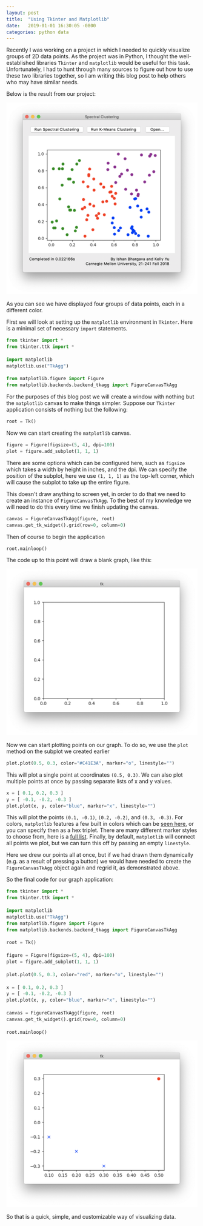 ```yaml
---
layout: post
title:  "Using Tkinter and Matplotlib"
date:   2019-01-01 16:30:05 -0800
categories: python data
---
```


Recently I was working on a project in which I needed to quickly visualize groups of 2D data points.
As the project was in Python, I thought the well-established libraries `Tkinter` and `matplotlib`
would be useful for this task. Unfortunately, I had to hunt through many sources to figure out 
how to use these two libraries together, so I am writing this blog post to help others who may have 
similar needs.

Below is the result from our project:

![Data visualization](/assets/k-means.png)

As you can see we have displayed four groups of data points, each in a different color.

First we will look at setting up the `matplotlib` environment in `Tkinter`. Here is a minimal
set of necessary `import` statements.

```python
from tkinter import *
from tkinter.ttk import *

import matplotlib
matplotlib.use("TkAgg")

from matplotlib.figure import Figure
from matplotlib.backends.backend_tkagg import FigureCanvasTkAgg
```

For the purposes of this blog post we will create a window with nothing but the `matplotlib` canvas
to make things simpler. Suppose our `Tkinter` application consists of nothing but the following:

```python
root = Tk()
```

Now we can start creating the `matplotlib` canvas.

```python
figure = Figure(figsize=(5, 4), dpi=100)
plot = figure.add_subplot(1, 1, 1)
```

There are some options which can be configured here, such as `figsize` which takes a width by height in inches, and the dpi.
We can specify the position of the subplot, here we use `(1, 1, 1)` as the top-left corner, which will cause the subplot to
take up the entire figure. 

This doesn't draw anything to screen yet, in order to do that we need to create an instance of `FigureCanvasTkAgg`. To the
best of my knowledge we will need to do this every time we finish updating the canvas.

```python
canvas = FigureCanvasTkAgg(figure, root)
canvas.get_tk_widget().grid(row=0, column=0)
```

Then of course to begin the application

```python
root.mainloop()
```

The code up to this point will draw a blank graph, like this:

![Blank graph](/assets/blank-graph.png)

Now we can start plotting points on our graph. To do so, we use the `plot` method on the subplot we created earlier

```python
plot.plot(0.5, 0.3, color="#C41E3A", marker="o", linestyle="")
```

This will plot a single point at coordinates `(0.5, 0.3)`. We can also plot multiple points at once by passing separate
lists of x and y values.

```python
x = [ 0.1, 0.2, 0.3 ]
y = [ -0.1, -0.2, -0.3 ]
plot.plot(x, y, color="blue", marker="x", linestyle="")
```

This will plot the points `(0.1, -0.1)`, `(0.2, -0.2)`, and `(0.3, -0.3)`. 
For colors, `matplotlib` features a few built in colors which can be [seen here](https://matplotlib.org/2.0.2/api/colors_api.html), or you can specify then as a hex triplet.
There are many different marker styles to choose from, here is a [full list](https://matplotlib.org/api/markers_api.html#module-matplotlib.markers). 
Finally, by default, `matplotlib` will connect all points we plot, but we can turn this off by passing an empty `linestyle`.

Here we drew our points all at once, but if we had drawn them dynamically (e.g. as a result of pressing a button) 
we would have needed to create the `FigureCanvasTkAgg` object again and regrid it, as demonstrated above.

So the final code for our graph application:

```python
from tkinter import *
from tkinter.ttk import *

import matplotlib
matplotlib.use("TkAgg")
from matplotlib.figure import Figure
from matplotlib.backends.backend_tkagg import FigureCanvasTkAgg

root = Tk()

figure = Figure(figsize=(5, 4), dpi=100)
plot = figure.add_subplot(1, 1, 1)

plot.plot(0.5, 0.3, color="red", marker="o", linestyle="")

x = [ 0.1, 0.2, 0.3 ]
y = [ -0.1, -0.2, -0.3 ]
plot.plot(x, y, color="blue", marker="x", linestyle="")

canvas = FigureCanvasTkAgg(figure, root)
canvas.get_tk_widget().grid(row=0, column=0)

root.mainloop()
```

![Final graph](/assets/final-graph.png)

So that is a quick, simple, and customizable way of visualizing data. 